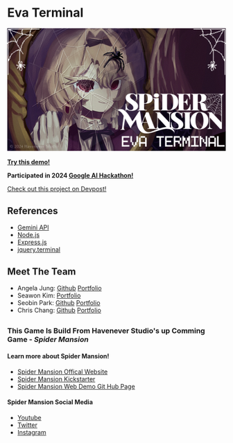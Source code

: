 # Eva Terminal

![Eva Terminal banner](assets/eva_terminal_banner_v2.jpg)

[**Try this demo!**](https://eva-terminal-demo.onrender.com/)

**Participated in 2024 [Google AI Hackathon!](https://googleai.devpost.com/)**

[Check out this project on Devpost!](https://devpost.com/software/spider-mansion)



## References
* [Gemini API](https://ai.google.dev/)
* [Node.js](https://nodejs.org/)
* [Express.js](https://expressjs.com/)
* [jquery.terminal](https://github.com/jcubic/jquery.terminal)

##
## Meet The Team
* Angela Jung: [Github](https://github.com/jjekak) [Portfolio](https://angelajung.cargo.site/)
* Seawon Kim: [Portfolio](https://c1portfolio.cargo.site/)
* Seobin Park: [Github](https://github.com/bunnybini) [Portfolio](https://binibunny.com/)
* Chris Chang: [Github]() [Portfolio](https://chrisc.bio/)

##
### This Game Is Build From Havenever Studio's up Comming Game - *Spider Mansion*

#### Learn more about Spider Mansion!
* [Spider Mansion Offical Website](https://spidermansion.cargo.site/)
* [Spider Mansion Kickstarter](https://www.kickstarter.com/projects/havenever/spider-mansion)
* [Spider Mansion Web Demo Git Hub Page](https://github.com/chanc245/SpiderMansionWebDemo)

#### Spider Mansion Social Media
* [Youtube](https://www.youtube.com/@SpiderMansionOffical)
* [Twitter](https://twitter.com/i/flow/login?redirect_after_login=%2Fspiderm4nsion)
* [Instagram](https://www.instagram.com/spidermansion.official/)
